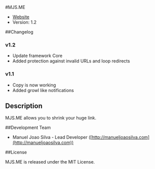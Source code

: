 #MJS.ME

* [Website](http://mjs.me/)
* Version: 1.2

##Changelog

### v1.2
* Update framework Core
* Added protection against invalid URLs and loop redirects

### v1.1
* Copy is now working
* Added growl like notifications

## Description

MJS.ME allows you to shrink your huge link.

##Development Team

* Manuel Joao Silva - Lead Developer ([http://manueljoaosilva.com](http://manueljoaosilva.com))

##License

MJS.ME is released under the MIT License.